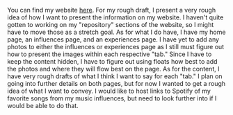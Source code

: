 You can find my website [here](https://hjo6.github.io/website-portfolio-2020fall/). For my rough draft, I present a very rough idea of how I want to present the information on my website. I haven't quite gotten to working on my "repository" sections of the website, so I might have to move those as a stretch goal. As for what I do have, I have my home page, an influences page, and an experiences page. I have yet to add any photos to either the influences or experiences page as I still must figure out how to present the images within each respective "tab." Since I have to keep the content hidden, I have to figure out using floats how best to add the photos and where they will flow best on the page. As for the content, I have very rough drafts of what I think I want to say for each "tab." I plan on going into further details on both pages, but for now I wanted to get a rough idea of what I want to convey. I would like to host links to Spotify of my favorite songs from my music influences, but need to look further into if I would be able to do that.
